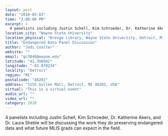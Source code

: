 ```yaml
---
layout: post
date: "2018-03-03"
time: "2:00:00 PM"
excerpt: >
  4 panelists including Justin Schell, Kim Schroeder, Dr. Katherine Akers, and Dr. Laura Sheble will be discussing the work they do preserving...
location_city: "Wayne State University"
location_physical: "Kresge Library, Wayne State University, Detroit, MI, US and Virtually"
title: "Endangered Data Panel Discussion"
author: "Jodi Coalter"
website: ""
email: "gc3846@wayne.edu"
latitude: "42.356942"
longitude: "-83.070234"
locality: "Detroit"
region: "MI"
postalcode: "48202"
address: "5155 Gullen Mall, Detroit, MI 48202, USA"
virtual: "This is a virtual event"
audio_url: ""
video_url: ""
category: 2018
---
```


4 panelists including Justin Schell, Kim Schroeder, Dr. Katherine Akers, and Dr. Laura Sheble will be discussing the work they do preserving endangered data and what future MLIS grads can expect in the field.
